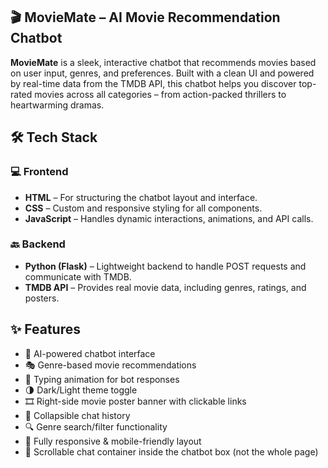 <section>
  <h1>🎬 MovieMate – AI Movie Recommendation Chatbot</h1>
  <p>
    <strong>MovieMate</strong> is a sleek, interactive chatbot that recommends movies based on user input, genres, and preferences. 
    Built with a clean UI and powered by real-time data from the TMDB API, this chatbot helps you discover top-rated movies across 
    all categories – from action-packed thrillers to heartwarming dramas.
  </p>

  <h2>🛠️ Tech Stack</h2>

  <h3>💻 Frontend</h3>
  <ul>
    <li><strong>HTML</strong> – For structuring the chatbot layout and interface.</li>
    <li><strong>CSS</strong> – Custom and responsive styling for all components.</li>
    <li><strong>JavaScript</strong> – Handles dynamic interactions, animations, and API calls.</li>
  </ul>

  <h3>🔙 Backend</h3>
  <ul>
    <li><strong>Python (Flask)</strong> – Lightweight backend to handle POST requests and communicate with TMDB.</li>
    <li><strong>TMDB API</strong> – Provides real movie data, including genres, ratings, and posters.</li>
  </ul>

  <h2>✨ Features</h2>
  <ul>
    <li>🧠 AI-powered chatbot interface</li>
    <li>🎭 Genre-based movie recommendations</li>
    <li>💬 Typing animation for bot responses</li>
    <li>🌗 Dark/Light theme toggle</li>
    <li>🎞️ Right-side movie poster banner with clickable links</li>
    <li>🧾 Collapsible chat history</li>
    <li>🔍 Genre search/filter functionality</li>
    <li>📱 Fully responsive & mobile-friendly layout</li>
    <li>🔁 Scrollable chat container inside the chatbot box (not the whole page)</li>
  </ul>
</section>
